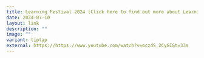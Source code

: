 ```yaml
---
title: Learning Festival 2024 (Click here to find out more about Learning Festival)
date: 2024-07-10
layout: link
description: ""
image: ""
variant: tiptap
external: https://https://www.youtube.com/watch?v=oczdS_2CyGI&t=33s
---
```

